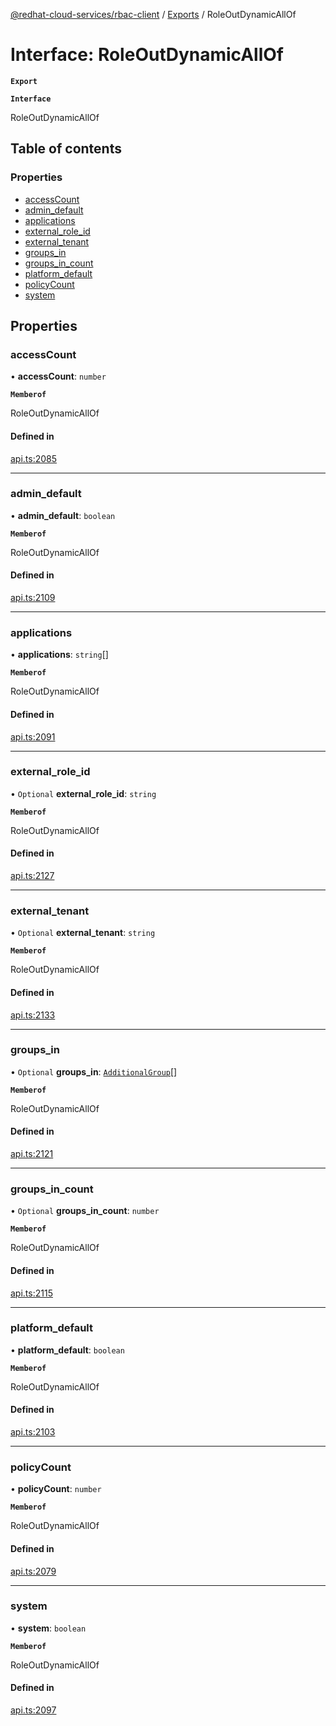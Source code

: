 [@redhat-cloud-services/rbac-client](../README.md) / [Exports](../modules.md) / RoleOutDynamicAllOf

# Interface: RoleOutDynamicAllOf

**`Export`**

**`Interface`**

RoleOutDynamicAllOf

## Table of contents

### Properties

- [accessCount](RoleOutDynamicAllOf.md#accesscount)
- [admin\_default](RoleOutDynamicAllOf.md#admin_default)
- [applications](RoleOutDynamicAllOf.md#applications)
- [external\_role\_id](RoleOutDynamicAllOf.md#external_role_id)
- [external\_tenant](RoleOutDynamicAllOf.md#external_tenant)
- [groups\_in](RoleOutDynamicAllOf.md#groups_in)
- [groups\_in\_count](RoleOutDynamicAllOf.md#groups_in_count)
- [platform\_default](RoleOutDynamicAllOf.md#platform_default)
- [policyCount](RoleOutDynamicAllOf.md#policycount)
- [system](RoleOutDynamicAllOf.md#system)

## Properties

### accessCount

• **accessCount**: `number`

**`Memberof`**

RoleOutDynamicAllOf

#### Defined in

[api.ts:2085](https://github.com/RedHatInsights/javascript-clients/blob/master/packages/rbac/api.ts#L2085)

___

### admin\_default

• **admin\_default**: `boolean`

**`Memberof`**

RoleOutDynamicAllOf

#### Defined in

[api.ts:2109](https://github.com/RedHatInsights/javascript-clients/blob/master/packages/rbac/api.ts#L2109)

___

### applications

• **applications**: `string`[]

**`Memberof`**

RoleOutDynamicAllOf

#### Defined in

[api.ts:2091](https://github.com/RedHatInsights/javascript-clients/blob/master/packages/rbac/api.ts#L2091)

___

### external\_role\_id

• `Optional` **external\_role\_id**: `string`

**`Memberof`**

RoleOutDynamicAllOf

#### Defined in

[api.ts:2127](https://github.com/RedHatInsights/javascript-clients/blob/master/packages/rbac/api.ts#L2127)

___

### external\_tenant

• `Optional` **external\_tenant**: `string`

**`Memberof`**

RoleOutDynamicAllOf

#### Defined in

[api.ts:2133](https://github.com/RedHatInsights/javascript-clients/blob/master/packages/rbac/api.ts#L2133)

___

### groups\_in

• `Optional` **groups\_in**: [`AdditionalGroup`](AdditionalGroup.md)[]

**`Memberof`**

RoleOutDynamicAllOf

#### Defined in

[api.ts:2121](https://github.com/RedHatInsights/javascript-clients/blob/master/packages/rbac/api.ts#L2121)

___

### groups\_in\_count

• `Optional` **groups\_in\_count**: `number`

**`Memberof`**

RoleOutDynamicAllOf

#### Defined in

[api.ts:2115](https://github.com/RedHatInsights/javascript-clients/blob/master/packages/rbac/api.ts#L2115)

___

### platform\_default

• **platform\_default**: `boolean`

**`Memberof`**

RoleOutDynamicAllOf

#### Defined in

[api.ts:2103](https://github.com/RedHatInsights/javascript-clients/blob/master/packages/rbac/api.ts#L2103)

___

### policyCount

• **policyCount**: `number`

**`Memberof`**

RoleOutDynamicAllOf

#### Defined in

[api.ts:2079](https://github.com/RedHatInsights/javascript-clients/blob/master/packages/rbac/api.ts#L2079)

___

### system

• **system**: `boolean`

**`Memberof`**

RoleOutDynamicAllOf

#### Defined in

[api.ts:2097](https://github.com/RedHatInsights/javascript-clients/blob/master/packages/rbac/api.ts#L2097)
